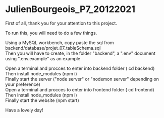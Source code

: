 # JulienBourgeois_P7_20122021

First of all, thank you for your attention to this project.

To run this, you will need to do a few things.

Using a MySQL workbench, copy paste the sql from backend/database/projet_07_tableSchema.sql       
  Then you will have to create, in the folder "backend", a ".env" document using ".env.example" as an example

Open a terminal and procces to enter into backend folder ( cd backend)  
  Then install node_modules (npm i)   
  Finally start the server ("node server" or "nodemon server" depending on your preference)                     
Open a terminal and procces to enter into frontend folder ( cd frontend)          
  Then install node_modules (npm i)           
  Finally start the website (npm start)         
 
Have a lovely day!
